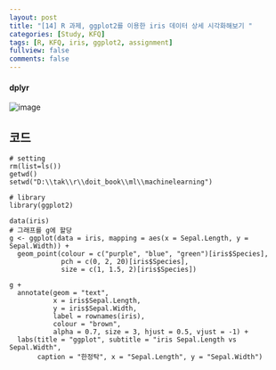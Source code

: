 ```yaml
---
layout: post
title: "[14] R 과제, ggplot2를 이용한 iris 데이터 상세 시각화해보기 "
categories: [Study, KFQ]
tags: [R, KFQ, iris, ggplot2, assignment]
fullview: false
comments: false
---
```


#### dplyr

![image](https://user-images.githubusercontent.com/84369912/126751436-a580008f-dd3c-4d6d-ac46-f7c8397966e1.png)



## 코드
```
# setting
rm(list=ls())
getwd()
setwd("D:\\tak\\r\\doit_book\\ml\\machinelearning")

# library
library(ggplot2)

data(iris)
# 그래프를 g에 할당 
g <- ggplot(data = iris, mapping = aes(x = Sepal.Length, y = Sepal.Width)) + 
  geom_point(colour = c("purple", "blue", "green")[iris$Species], 
             pch = c(0, 2, 20)[iris$Species], 
             size = c(1, 1.5, 2)[iris$Species])

g + 
  annotate(geom = "text", 
           x = iris$Sepal.Length, 
           y = iris$Sepal.Width, 
           label = rownames(iris), 
           colour = "brown", 
           alpha = 0.7, size = 3, hjust = 0.5, vjust = -1) +
  labs(title = "ggplot", subtitle = "iris Sepal.Length vs Sepal.Width", 
       caption = "한정탁", x = "Sepal.Length", y = "Sepal.Width")
```